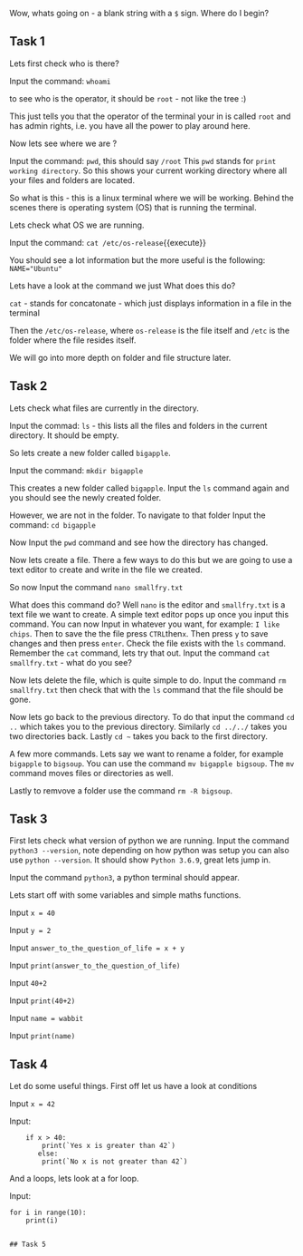 Wow, whats going on - a blank string with a `$` sign. Where do I begin?

## Task 1
Lets first check who is there?

Input the command: `whoami`

to see who is the operator, it should be `root` - not like the tree :)

This just tells you that the operator of the terminal your in is called `root` and has admin rights, i.e. you have all the power to play around here.

Now lets see where we are ?

Input the command: `pwd`, this should say `/root`
This `pwd` stands for `print working directory`. So this shows your current working directory where all your files and folders are located.

So what is this - this is a linux terminal where we will be working. Behind the scenes there is operating system (OS) that is running the terminal.

Lets check what OS we are running.

Input the command: `cat /etc/os-release`{{execute}}

You should see a lot information but the more useful is the following:
`NAME="Ubuntu"`

Lets have a look at the command we just What does this do?

`cat` - stands for concatonate - which just displays information in a file in the terminal

Then the `/etc/os-release`, where `os-release` is the file itself and `/etc` is the folder where the file resides itself. 

We will go into more depth on folder and file structure later.

## Task 2
Lets check what files are currently in the directory.

Input the commad: `ls` - this lists all the files and folders in the current directory. It should be empty.

So lets create a new folder called `bigapple`.

Input the command: `mkdir bigapple`

This creates a new folder called `bigapple`. Input the `ls` command again and you should see the newly created folder.

However, we are not in the folder. To navigate to that folder Input the command: `cd bigapple`

Now Input the `pwd` command and see how the directory has changed.

Now lets create a file. There a few ways to do this but we are going to use a text editor to create and write in the file we created.

So now Input the command `nano smallfry.txt`

What does this command do? Well `nano` is the editor and `smallfry.txt` is a text file we want to create. A simple text editor pops up
once you input this command. You can now Input in whatever you want, for example: `I like chips`. Then to save the the file press `CTRL`then`x`.
Then press `y` to save changes and then press `enter`. Check the file exists with the `ls` command.
Remember the `cat` command, lets try that out. Input the command `cat smallfry.txt` - what do you see?

Now lets delete the file, which is quite simple to do. Input the command `rm smallfry.txt` then check that with the `ls` command that the file should be gone.

Now lets go back to the previous directory. To do that input the command `cd ..` which takes you to the previous directory. Similarly `cd ../../` takes you
two directories back. Lastly `cd ~` takes you back to the first directory.

A few more commands. Lets say we want to rename a folder, for example `bigapple` to `bigsoup`. You can use the command `mv bigapple bigsoup`. The `mv` command
moves files or directories as well.

Lastly to remvove a folder use the command `rm -R bigsoup`.


## Task 3

First lets check what version of python we are running. Input the command `python3 --version`, note depending on how python was setup you can also use `python --version`. It should show `Python 3.6.9`, great lets jump in.

Input the command `python3`, a python terminal should appear.

Lets start off with some variables and simple maths functions.

Input `x = 40`

Input `y = 2`

Input `answer_to_the_question_of_life = x + y`

Input `print(answer_to_the_question_of_life)`

Input `40+2`

Input `print(40+2)`

Input `name = wabbit`

Input `print(name)`

## Task 4

Let do some useful things. First off let us have a look at conditions

Input `x = 42`

Input:

```
    if x > 40:
        print(`Yes x is greater than 42`)
       else:
        print(`No x is not greater than 42`)
```

And a loops, lets look at a for loop.

Input:

```
for i in range(10):
    print(i)


## Task 5
